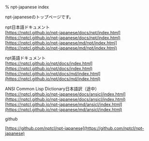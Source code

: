 % npt-japanese index

npt-japaneseのトップページです。  

npt日本語ドキュメント  
[https://nptcl.github.io/npt-japanese/docs/npt/index.html](https://nptcl.github.io/npt-japanese/docs/npt/index.html)  
[https://nptcl.github.io/npt-japanese/md/npt/index.html](https://nptcl.github.io/npt-japanese/md/npt/index.html)


npt英語ドキュメント  
[https://nptcl.github.io/npt/docs/index.html](https://nptcl.github.io/npt/docs/index.html)  
[https://nptcl.github.io/npt/docs/md/index.html](https://nptcl.github.io/npt/docs/md/index.html)


ANSI Common Lisp Dictionary日本語訳（途中）  
[https://nptcl.github.io/npt-japanese/docs/ansicl/index.html](https://nptcl.github.io/npt-japanese/docs/ansicl/index.html)  
[https://nptcl.github.io/npt-japanese/md/ansicl/index.html](https://nptcl.github.io/npt-japanese/md/ansicl/index.html)


github

[https://github.com/nptcl/npt-japanese](https://github.com/nptcl/npt-japanese)

